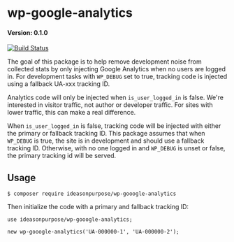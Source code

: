 # wp-google-analytics

#### Version: 0.1.0

[![Build Status](https://travis-ci.org/ideasonpurpose/wp-google-analytics.svg?branch=master)](https://travis-ci.org/ideasonpurpose/wp-google-analytics) 

The goal of this package is to help remove development noise from collected stats by only injecting Google Analytics when no users are logged in. For development tasks with `WP_DEBUG` set to true, tracking code is injected using a fallback UA-xxx tracking ID. 

Analytics code will only be injected when `is_user_logged_in` is false. We're interested in visitor traffic, not author or developer traffic. For sites with lower traffic, this can make a real difference.

When `is_user_logged_in` is false, tracking code will be injected with either the primary or fallback tracking ID. This package assumes that when `WP_DEBUG` is true, the site is in development and should use a fallback tracking ID. Otherwise, with no one logged in and `WP_DEBUG` is unset or false, the primary tracking id will be served. 

## Usage

```
$ composer require ideasonpurpose/wp-gooogle-analytics
```

Then initialize the code with a primary and fallback tracking ID:
```
use ideasonpurpose/wp-gooogle-analytics;

new wp-gooogle-analytics('UA-000000-1', 'UA-000000-2');
```

